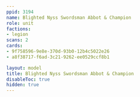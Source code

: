 ```yaml
---
ppid: 3194
name: Blighted Nyss Swordsman Abbot & Champion
role: unit
factions:
- legion
scans: 2
cards:
- 9f758596-9e8e-370d-93b0-12b4c5022e26
- a8f38717-f6ad-3c21-9262-ee0529ccf8b1

layout: model
title: Blighted Nyss Swordsman Abbot & Champion
disableToc: true
hidden: true
---
```


